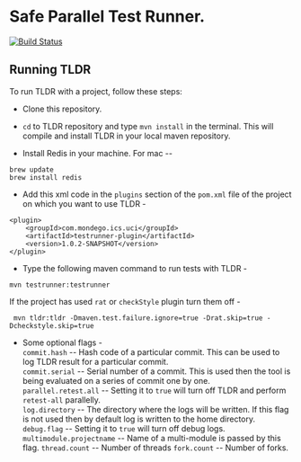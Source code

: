 Safe Parallel Test Runner.
=================================
[![Build Status](https://travis-ci.com/Mondego/TLDR.svg?token=o5WYd55iTZU8HSqiSULp&branch=master)](https://travis-ci.com/Mondego/TLDR)


Running TLDR
-------------

To run TLDR with a project, follow these steps:

* Clone this repository.

* `cd` to TLDR repository and type `mvn install` in the terminal. This will compile and install TLDR in your local maven repository.

* Install Redis in your machine. For mac -- 
```
brew update
brew install redis
```

* Add this xml code in the `plugins` section of the `pom.xml` file of the project on which you want to use TLDR - 
```
<plugin>
    <groupId>com.mondego.ics.uci</groupId>
    <artifactId>testrunner-plugin</artifactId>
    <version>1.0.2-SNAPSHOT</version>
</plugin>
```
* Type the following maven command to run tests with TLDR - 
```
mvn testrunner:testrunner
```
If the project has used `rat` or `checkStyle` plugin turn them off - 
```
 mvn tldr:tldr -Dmaven.test.failure.ignore=true -Drat.skip=true -Dcheckstyle.skip=true
```

* Some optional flags - \
 `commit.hash` -- Hash code of a particular commit. This can be used to log TLDR result for a particular commit. \
 `commit.serial` -- Serial number of a commit. This is used then the tool is being evaluated on a series of commit one by one. \
 `parallel.retest.all` -- Setting it to `true` will turn off TLDR and perform `retest-all` parallelly. \
 `log.directory` -- The directory where the logs will be written. If this flag is not used then by default log is written to the home directory.  
 `debug.flag` -- Setting it to `true` will turn off debug logs. 
 `multimodule.projectname` -- Name of a multi-module is passed by this flag. 
 `thread.count` -- Number of threads
 `fork.count` -- Number of forks.

